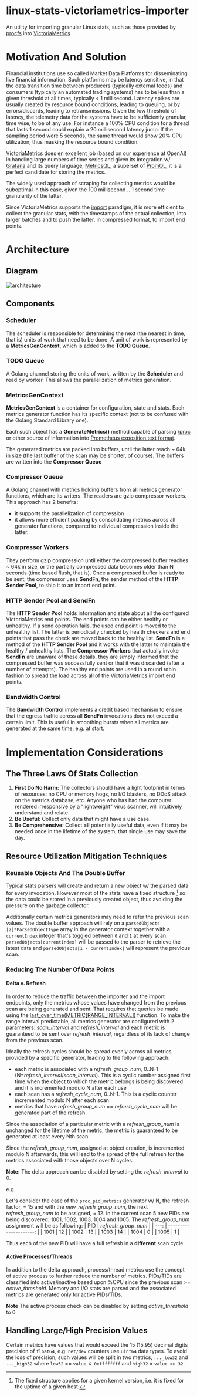 # linux-stats-victoriametrics-importer

An utility for importing granular Linux stats, such as those provided by <a href="https://linux.die.net/man/5/proc" target="_blank">procfs</a> into <a href="https://docs.victoriametrics.com/Cluster-VictoriaMetrics.html" target="_blank">VictoriaMetrics</a>

# Motivation And Solution

Financial institutions use so called Market Data Platforms for disseminating live financial information. Such platforms may be latency sensitive, in that the data transition time between producers (typically external feeds) and consumers (typically an automated trading systems) has to be less than a given threshold at all times, typically < 1 millisecond. Latency spikes are usually created by resource bound conditions, leading to queuing, or by errors/discards, leading to retransmissions. Given the low threshold of latency, the telemetry data for the systems have to be sufficiently granular, time wise, to be of any use. For instance a 100% CPU condition for a thread that lasts 1 second could explain a 20 millisecond latency jump. If the sampling period were 5 seconds, the same thread would show 20% CPU utilization, thus masking the resource bound condition.

<a href="https://docs.victoriametrics.com/Cluster-VictoriaMetrics.html" target="_blank">VictoriaMetrics</a> does en excellent job (based on our experience at OpenAI) in handling large numbers of time series and given its integration w/ <a href="https://grafana.com/grafana/" target="_blank">Grafana</a> and its query language, <a href="https://docs.victoriametrics.com/MetricsQL.html" target="_blank">MetricsQL</a>, a superset of <a href="https://prometheus.io/docs/prometheus/latest/querying/basics/" target="_blank">PromQL</a>, it is a  perfect candidate for storing the metrics.

The widely used approach of scraping for collecting metrics would be suboptimal in this case, given the 100 millisecond .. 1 second time granularity of the latter. 

Since VictoriaMetrics supports the [import](https://docs.victoriametrics.com/Cluster-VictoriaMetrics.html#url-format) paradigm, it is more efficient to collect the granular stats, with the timestamps of the actual collection, into larger batches and to push the latter, in compressed format, to import end points.


# Architecture

## Diagram

![architecture](docs/images/architecture.jpg)

## Components
### Scheduler
The scheduler is responsible for determining the next (the  nearest in time, that is) units of work that need to be done. A unit of work is represented by a  **MetricsGenContext**, which is added to the **TODO Queue**.

### TODO Queue
A Golang channel storing the units of work, written by the **Scheduler** and read by worker. This allows the parallelization of metrics generation.

### MetricsGenContext

**MetricsGenContext** is a container for configuration, state and stats. Each metrics generator function has its specific context (not to be confused with the Golang Standard Library one).

Each such object has a **GenerateMetrics()** method capable of parsing [/proc](https://man7.org/linux/man-pages/man5/proc.5.html) or other source of information into [Prometheus exposition text format](https://github.com/prometheus/docs/blob/main/content/docs/instrumenting/exposition_formats.md#text-based-format). 

The generated metrics are packed into buffers, until the latter reach ~ 64k in size (the last buffer of the scan may be shorter, of course). The buffers are written into the **Compressor Queue**

### Compressor Queue

A Golang channel with metrics holding buffers from all metrics generator functions, which are its writers. The readers are gzip compressor workers. This approach has 2 benefits:
* it supports the parallelization of compression
* it allows more efficient packing by consolidating metrics across all generator functions, compared to individual compression inside the latter.

### Compressor Workers

They perform gzip compression until either the compressed buffer reaches ~ 64k in size, or the partially compressed data becomes older than N seconds (time based flush, that is). Once a compressed buffer is ready to be sent, the compressor uses **SendFn**, the sender method of the **HTTP Sender Pool**, to ship it to an import end point.

### HTTP Sender Pool and SendFn

The **HTTP Sender Pool** holds information and state about all the configured VictoriaMetrics end points. The end points can be either healthy or unhealthy. If a send operation fails, the used end point is moved to the unhealthy list. The latter is periodically checked by health checkers and end points that pass the check are moved back to the healthy list. **SendFn** is a method of the **HTTP Sender Pool** and it works with the latter to maintain the healthy / unhealthy lists. The **Compressor Workers** that actually invoke **SendFn** are unaware of these details, they are simply informed that the compressed buffer was successfully sent or that it was discarded (after a number of attempts). The healthy end points are used in a round robin fashion to spread the load across all of the VictoriaMetrics import end points.

### Bandwidth Control

The **Bandwidth Control** implements a credit based mechanism to ensure that the egress traffic across all **SendFn** invocations does not exceed a certain limit. This is useful in smoothing bursts when all metrics are generated at the same time, e.g. at start.

# Implementation Considerations

## The Three Laws Of Stats Collection

1. **First Do No Harm:** The collectors should have a light footprint in terms of resources: no CPU or memory hogs, no I/O blasters, no DDoS attack on the metrics database,  etc. Anyone who has had the computer rendered irresponsive by a "lightweight" virus scanner, will intuitively understand and relate.
1. **Be Useful:** Collect only data that might have a use case.
1. **Be Comprehensive:** Collect **all** potentially useful data, even if it may be needed once in the lifetime of the system; that single use may save the day.

## Resource Utilization Mitigation Techniques

### Reusable Objects And The Double Buffer

Typical stats parsers will create and return a new object w/ the parsed data for every invocation. However most of the stats have a fixed structure [^1] so the data could be stored in a previously created object, thus avoiding the pressure on the garbage collector.

Additionally certain metrics generators may need to refer the previous scan values. The double buffer approach will rely on a `parsedObjects [2]*ParsedObjectType` array in the generator context together with a `currentIndex` integer that's toggled between `0` and `1` at every scan. `parsedObjects[currentIndex]` will be passed to the parser to retrieve the latest data and `parsedObjects[1 - currentIndex]` will represent the previous scan.

[^1]: The fixed structure applies for a given kernel version, i.e. it is fixed for the uptime of a given host. 

### Reducing The Number Of Data Points

#### Delta v. Refresh

In order to reduce the traffic between the importer and the import endpoints, only the metrics whose values have changed from the previous scan are being generated and sent. That requires that queries be made using the [last_over_time(METRIC[RANGE_INTERVAL])](https://prometheus.io/docs/prometheus/latest/querying/functions/#aggregation_over_time) function. To make the range interval predictable, all metrics generator are configured with 2 parameters: _scan\_interval_ and _refresh\_interval_ and each metric is guaranteed to be sent over _refresh\_interval_, regardless of its lack of change from the previous scan.

Ideally the refresh cycles should be spread evenly across all metrics provided by a specific generator, leading to the following approach:

* each metric is associated with a _refresh\_group\_num_, 0..N-1 (N=_refresh\_interval_/_scan\_interval_). This is a cyclic number assigned first time when the object to which the metric belongs is being discovered and it is incremented modulo N after each use
* each scan has a _refresh\_cycle\_num_, 0..N-1. This is a cyclic counter incremented modulo N after each scan
* metrics that have _refresh\_group\_num_ == _refresh\_cycle\_num_ will be generated part of the refresh

Since the association of a particular metric with a  _refresh\_group\_num_ is unchanged for the lifetime of the metric, the metric is guaranteed to be generated at least every Nth scan.

Since the _refresh\_group\_num_, assigned at object creation, is incremented modulo N afterwards, this will lead to the spread of the full refresh for the metrics associated with those objects over N cycles.

**Note:** The delta approach can be disabled by setting the _refresh\_interval_ to 0.

e.g.

Let's consider the case of the `proc_pid_metrics` generator w/ N, the refresh factor, = 15 and with the  _new\_refresh\_group\_num_, the next _refresh\_group\_num_ to be assigned, = 12. In the current scan 5 new PIDs are being discovered: 1001, 1002, 1003, 1004 and 1005. The _refresh\_group\_num_ assignment will be as following:
| PID | _refresh\_group\_num_ |
| ---: | ---------------------: |
| 1001 | 12 |
| 1002 | 13 |
| 1003 | 14 |
| 1004 | 0 |
| 1005 | 1 |

Thus each of the new PID will have a full refresh in a **different** scan cycle.

#### Active Processes/Threads

In addition to the delta approach, process/thread metrics use the concept of active process to further reduce the number of metrics. PIDs/TIDs are classified into active/inactive based upon %CPU since the previous scan >= _active\_threshold_. Memory and I/O stats are parsed and the associated metrics are generated only for active PIDs/TIDs.

**Note** The active process check can be disabled by setting _active\_threshold_ to 0.

## Handling Large/High Precision Values

Certain metrics have values that would exceed the 15 (15.95) decimal digits precision of `float64`, e.g. `net/dev` counters use `uint64` data types. To avoid the loss of precision, such values will be split in two metrics, `..._low32` and `..._high32` where `low32` == `value & 0xffffffff` and `high32` = `value >> 32`.

